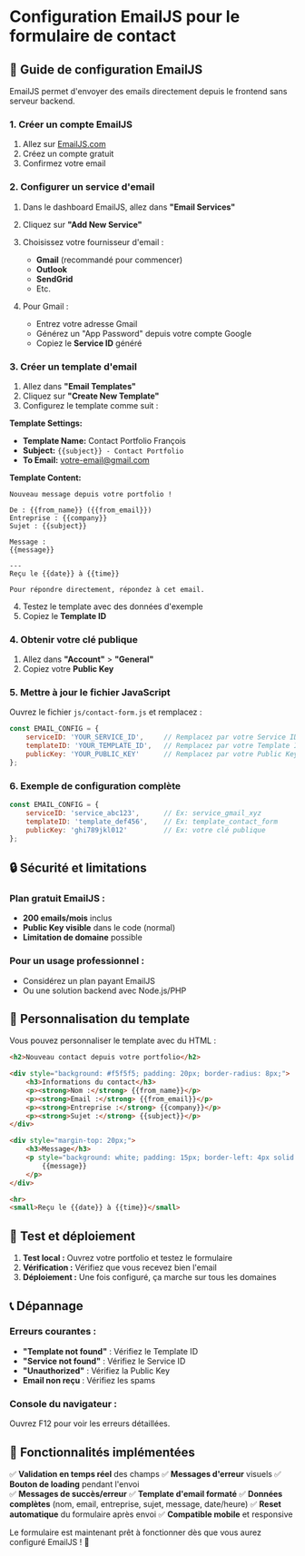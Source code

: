 # Configuration EmailJS pour le formulaire de contact

## 📧 Guide de configuration EmailJS

EmailJS permet d'envoyer des emails directement depuis le frontend sans serveur backend.

### 1. Créer un compte EmailJS

1. Allez sur [EmailJS.com](https://www.emailjs.com/)
2. Créez un compte gratuit
3. Confirmez votre email

### 2. Configurer un service d'email

1. Dans le dashboard EmailJS, allez dans **"Email Services"**
2. Cliquez sur **"Add New Service"**
3. Choisissez votre fournisseur d'email :
   - **Gmail** (recommandé pour commencer)
   - **Outlook**
   - **SendGrid**
   - Etc.

4. Pour Gmail :
   - Entrez votre adresse Gmail
   - Générez un "App Password" depuis votre compte Google
   - Copiez le **Service ID** généré

### 3. Créer un template d'email

1. Allez dans **"Email Templates"**
2. Cliquez sur **"Create New Template"**
3. Configurez le template comme suit :

**Template Settings:**
- **Template Name:** Contact Portfolio François
- **Subject:** `{{subject}} - Contact Portfolio`
- **To Email:** votre-email@gmail.com

**Template Content:**
```
Nouveau message depuis votre portfolio !

De : {{from_name}} ({{from_email}})
Entreprise : {{company}}
Sujet : {{subject}}

Message :
{{message}}

---
Reçu le {{date}} à {{time}}

Pour répondre directement, répondez à cet email.
```

4. Testez le template avec des données d'exemple
5. Copiez le **Template ID**

### 4. Obtenir votre clé publique

1. Allez dans **"Account"** > **"General"**
2. Copiez votre **Public Key**

### 5. Mettre à jour le fichier JavaScript

Ouvrez le fichier `js/contact-form.js` et remplacez :

```javascript
const EMAIL_CONFIG = {
    serviceID: 'YOUR_SERVICE_ID',     // Remplacez par votre Service ID
    templateID: 'YOUR_TEMPLATE_ID',   // Remplacez par votre Template ID
    publicKey: 'YOUR_PUBLIC_KEY'      // Remplacez par votre Public Key
};
```

### 6. Exemple de configuration complète

```javascript
const EMAIL_CONFIG = {
    serviceID: 'service_abc123',      // Ex: service_gmail_xyz
    templateID: 'template_def456',    // Ex: template_contact_form
    publicKey: 'ghi789jkl012'         // Ex: votre clé publique
};
```

## 🔒 Sécurité et limitations

### Plan gratuit EmailJS :
- **200 emails/mois** inclus
- **Public Key visible** dans le code (normal)
- **Limitation de domaine** possible

### Pour un usage professionnel :
- Considérez un plan payant EmailJS
- Ou une solution backend avec Node.js/PHP

## 🎨 Personnalisation du template

Vous pouvez personnaliser le template avec du HTML :

```html
<h2>Nouveau contact depuis votre portfolio</h2>

<div style="background: #f5f5f5; padding: 20px; border-radius: 8px;">
    <h3>Informations du contact</h3>
    <p><strong>Nom :</strong> {{from_name}}</p>
    <p><strong>Email :</strong> {{from_email}}</p>
    <p><strong>Entreprise :</strong> {{company}}</p>
    <p><strong>Sujet :</strong> {{subject}}</p>
</div>

<div style="margin-top: 20px;">
    <h3>Message</h3>
    <p style="background: white; padding: 15px; border-left: 4px solid #ff6b35;">
        {{message}}
    </p>
</div>

<hr>
<small>Reçu le {{date}} à {{time}}</small>
```

## 🚀 Test et déploiement

1. **Test local :** Ouvrez votre portfolio et testez le formulaire
2. **Vérification :** Vérifiez que vous recevez bien l'email
3. **Déploiement :** Une fois configuré, ça marche sur tous les domaines

## 📞 Dépannage

### Erreurs courantes :
- **"Template not found"** : Vérifiez le Template ID
- **"Service not found"** : Vérifiez le Service ID  
- **"Unauthorized"** : Vérifiez la Public Key
- **Email non reçu** : Vérifiez les spams

### Console du navigateur :
Ouvrez F12 pour voir les erreurs détaillées.

## 🎯 Fonctionnalités implémentées

✅ **Validation en temps réel** des champs
✅ **Messages d'erreur** visuels
✅ **Bouton de loading** pendant l'envoi  
✅ **Messages de succès/erreur**
✅ **Template d'email formaté**
✅ **Données complètes** (nom, email, entreprise, sujet, message, date/heure)
✅ **Reset automatique** du formulaire après envoi
✅ **Compatible mobile** et responsive

Le formulaire est maintenant prêt à fonctionner dès que vous aurez configuré EmailJS ! 🚀